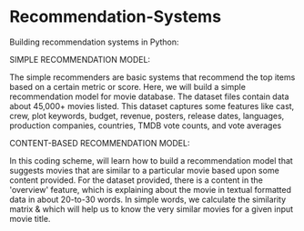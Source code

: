 # Recommendation-Systems
Building recommendation systems in Python:

SIMPLE RECOMMENDATION MODEL:

The simple recommenders are basic systems that recommend the top items based on a certain metric or score. Here, we will build a simple recommendation model for movie database.
The dataset files contain data about 45,000+ movies listed.
This dataset captures some features like cast, crew, plot keywords, budget, revenue, posters, release dates, languages, production companies, countries, TMDB vote counts, and vote averages 


CONTENT-BASED RECOMMENDATION MODEL:

In this coding scheme, will learn how to build a recommendation model that suggests movies that are similar to a particular movie based upon some content provided.
For the dataset provided, there is a content in the 'overview' feature, which is explaining about the movie in textual formatted data in about 20-to-30 words.
In simple words, we calculate the similarity matrix & which will help us to know the very similar movies for a given input movie title.
